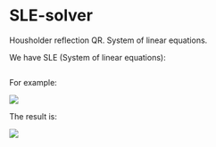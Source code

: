 # SLE-solver
Housholder reflection QR. System of linear equations. 

We have SLE (System of linear equations):

![]()

For example:

![](http://images.vfl.ru/ii/1595855769/4ccca725/31180766.png)

The result is:

![](http://images.vfl.ru/ii/1595856007/3db26011/31180854.png)
